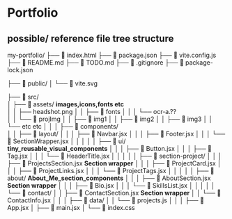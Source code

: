 # Portfolio

## possible/ reference file tree structure 
my-portfolio/
├── 📄 index.html
├── 📄 package.json
├── 📄 vite.config.js
├── 📄 README.md
├── 📄 TODO.md
├── 📄 .gitignore
├── 📄 package-lock.json

├── 📁 public/
│   └── 📄 vite.svg

├── 📁 src/                                       
│   ├── 📁 assets/           **images,icons,fonts etc**                         
│   │   ├── headshot.png
│   │   ├── 📁 fonts
│   │   │   └── ocr-a.??         
│   │   └── 📁 projImg 
│   │       ├── 📄 img1 
│   │       ├── 📄 img2
│   │       ├── 📄 img3
│   │       └── etc etc
│   │
│   ├── 📁 components/                                            
│   │   ├── 📁 layout/
│   │   │   ├── 📄 Navbar.jsx
│   │   │   ├── 📄 Footer.jsx
│   │   │   └── 📄 SectionWrapper.jsx
│   │   │
│   │   ├── 📁 ui/                        **tiny_reusable_visual_components**
│   │   │   ├── 📄 Button.jsx
│   │   │   ├── 📄 Tag.jsx
│   │   │   └── 📄 HeaderTitle.jsx
│   │   │
│   │   ├── 📁 section-project/
│   │   │   ├── 📄 ProjectsSection.jsx    **Section wrapper**
│   │   │   ├── 📄 ProjectCard.jsx <!--done--> 
│   │   │   ├── 📄 ProjectLinks.jsx <!--done-->
│   │   │   └── 📄 ProjectTags.jsx <!--done-->
│   │   │
│   │   ├── 📁 about/                     **About_Me_section_components**
│   │   │   ├── 📄 AboutSection.jsx       **Section wrapper**
│   │   │   ├── 📄 Bio.jsx
│   │   │   └── 📄 SkillsList.jsx
│   │   │
│   │   └── 📁 contact/
│   │       ├── 📄 ContactSection.jsx     **Section wrapper**
│   │       └── 📄 ContactInfo.jsx
│   │
│   ├── 📁 data/
│   │   └── 📄 projects.js
│   │
│   ├── 📄 App.jsx
│   ├── 📄 main.jsx
│   └── 📄 index.css
